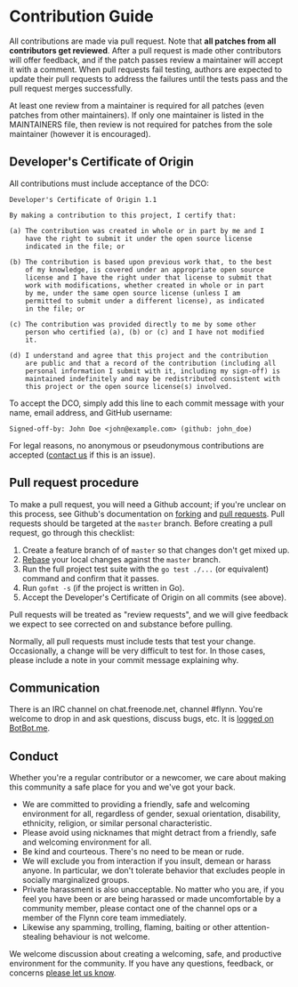 # Contribution Guide

All contributions are made via pull request. Note that **all patches from all contributors get reviewed**. After a pull request is made other contributors will offer feedback, and if the patch passes review a maintainer will accept it with a comment. When pull requests fail testing, authors are expected to update their pull requests to address the failures until the tests pass and the pull request merges successfully.

At least one review from a maintainer is required for all patches (even patches from other maintainers). If only one maintainer is listed in the MAINTAINERS file, then review is not required for patches from the sole maintainer (however it is encouraged).

## Developer's Certificate of Origin

All contributions must include acceptance of the DCO:

```text
Developer's Certificate of Origin 1.1

By making a contribution to this project, I certify that:

(a) The contribution was created in whole or in part by me and I
    have the right to submit it under the open source license
    indicated in the file; or

(b) The contribution is based upon previous work that, to the best
    of my knowledge, is covered under an appropriate open source
    license and I have the right under that license to submit that
    work with modifications, whether created in whole or in part
    by me, under the same open source license (unless I am
    permitted to submit under a different license), as indicated
    in the file; or

(c) The contribution was provided directly to me by some other
    person who certified (a), (b) or (c) and I have not modified
    it.

(d) I understand and agree that this project and the contribution
    are public and that a record of the contribution (including all
    personal information I submit with it, including my sign-off) is
    maintained indefinitely and may be redistributed consistent with
    this project or the open source license(s) involved.
```

To accept the DCO, simply add this line to each commit message with your name, email address, and GitHub username:

```text
Signed-off-by: John Doe <john@example.com> (github: john_doe)
```

For legal reasons, no anonymous or pseudonymous contributions are accepted ([contact us](mailto:contact@flynn.io) if this is an issue).

## Pull request procedure

To make a pull request, you will need a Github account; if you're unclear on this process, see Github's documentation on [forking](https://help.github.com/articles/fork-a-repo) and [pull requests](https://help.github.com/articles/using-pull-requests). Pull requests should be targeted at the `master` branch. Before creating a pull request, go through this checklist:

1. Create a feature branch of of `master` so that changes don't get mixed up.
1. [Rebase](http://git-scm.com/book/en/Git-Branching-Rebasing) your local changes against the `master` branch.
1. Run the full project test suite with the `go test ./...` (or equivalent) command and confirm that it passes.
1. Run `gofmt -s` (if the project is written in Go).
1. Accept the Developer's Certificate of Origin on all commits (see above).

Pull requests will be treated as "review requests", and we will give feedback we expect to see corrected on and substance before pulling.

Normally, all pull requests must include tests that test your change. Occasionally, a change will be very difficult to test for. In those cases, please include a note in your commit message explaining why.

## Communication

There is an IRC channel on chat.freenode.net, channel #flynn. You're welcome to drop in and ask questions, discuss bugs, etc. It is [logged on BotBot.me](https://botbot.me/freenode/flynn/).

## Conduct

Whether you're a regular contributor or a newcomer, we care about making this community a safe place for you and we've got your back.

* We are committed to providing a friendly, safe and welcoming environment for all, regardless of gender, sexual orientation, disability, ethnicity, religion, or similar personal characteristic.
* Please avoid using nicknames that might detract from a friendly, safe and welcoming environment for all.
* Be kind and courteous. There's no need to be mean or rude.
* We will exclude you from interaction if you insult, demean or harass anyone. In particular, we don't tolerate behavior that excludes people in socially marginalized groups.
* Private harassment is also unacceptable. No matter who you are, if you feel you have been or are being harassed or made uncomfortable by a community member, please contact one of the channel ops or a member of the Flynn core team immediately.
* Likewise any spamming, trolling, flaming, baiting or other attention-stealing behaviour is not welcome.

We welcome discussion about creating a welcoming, safe, and productive environment for the community. If you have any questions, feedback, or concerns [please let us know](mailto:contact@flynn.io).
